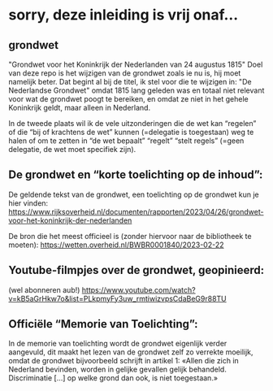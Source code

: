 # sorry, deze inleiding is vrij onaf…

## grondwet
"Grondwet voor het Koninkrijk der Nederlanden van 24 augustus 1815"
Doel van deze repo is het wijzigen van de grondwet zoals ie nu is, hij moet namelijk beter.
Dat begint al bij de titel, ik stel voor die te wijzigen in:
"De Nederlandse Grondwet" omdat 1815 lang geleden was en totaal niet relevant voor wat de grondwet poogt te bereiken, en omdat ze niet in het gehele Koninkrijk geldt, maar alleen in Nederland.

In de tweede plaats wil ik de vele uitzonderingen die de wet kan “regelen” of die “bij of krachtens de wet” kunnen (=delegatie is toegestaan) weg te halen of om te zetten in “de wet bepaalt” “regelt” “stelt regels” (=geen delegatie, de wet moet specifiek zijn).

## De grondwet en “korte toelichting op de inhoud”:
De geldende tekst van de grondwet, een toelichting op de grondwet kun je hier vinden:
https://www.rijksoverheid.nl/documenten/rapporten/2023/04/26/grondwet-voor-het-koninkrijk-der-nederlanden

De bron die het meest officieel is (zonder hiervoor naar de bibliotheek te moeten):
https://wetten.overheid.nl/BWBR0001840/2023-02-22 

## Youtube-filmpjes over de grondwet, geopinieerd:
(wel abonneren aub!)
https://www.youtube.com/watch?v=kB5aGrHkw7o&list=PLkpmyFy3uw_rmtiwizvpsCdaBeG9r88TU 

## Officiële “Memorie van Toelichting”:
In de memorie van toelichting wordt de grondwet eigenlijk verder aangevuld, dit maakt het lezen van de grondwet zelf zo verrekte moeilijk, omdat de grondwet bijvoorbeeld schrijft in artikel 1:
«Allen die zich in Nederland bevinden, worden in gelijke gevallen gelijk behandeld. Discriminatie […] op welke grond dan ook, is niet toegestaan.»
